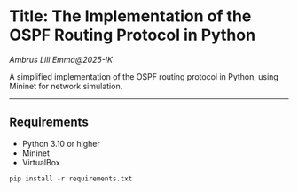 # Title: The Implementation of the OSPF Routing Protocol in Python 
_Ambrus Lili Emma@2025-IK_

A simplified implementation of the OSPF routing protocol in Python, using 
Mininet for network simulation.

---

## Requirements

- Python 3.10 or higher
- Mininet
- VirtualBox

```
pip install -r requirements.txt
```